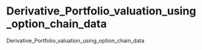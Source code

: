# Derivative_Portfolio_valuation_using_option_chain_data
Derivative_Portfolio_valuation_using_option_chain_data
